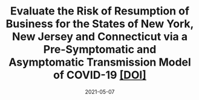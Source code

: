 ---
title: "Evaluate the Risk of Resumption of Business for the States of New York, New Jersey and Connecticut via a Pre-Symptomatic and Asymptomatic Transmission Model of COVID-19 [[DOI]](https://doi.org/10.6339/21-JDS994)"
collection: publications
permalink: /publication/JDS1
excerpt: ''
date: 2021-05-07
venue: 'Journal of Data Science'
paperurl: ''
citation: 'Ting Tian, Jianbin Tan, Yukang Jiang, Xueqin Wang, and Heping Zhang (2021), Evaluate the Risk of Resumption of Business for the States of New York, New Jersey and Connecticut via a Pre-Symptomatic and Asymp- tomatic Transmission Model of COVID-19, $\textit{Journal of Data Science}$, 19(2), 215-218 (*$\mathbf{joint\ first\ authorship}$).'

---